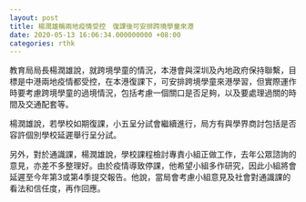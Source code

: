 ```yaml
---
layout: post
title: 楊潤雄稱兩地疫情受控　復課後可安排跨境學童來港
date: 2020-05-13 16:06:34.000000000 +08:00
categories: rthk
---
```


教育局局長楊潤雄說，就跨境學童的情況，本港會與深圳及內地政府保持聯繫，目標是中港兩地疫情都受控，在本港復課下，可安排跨境學童來港學習，但實際運作時要考慮跨境學童的過境情況，包括考慮一個關口是否足夠，以及要處理過關的時間及交通配套等。 

楊潤雄說，若學校如期復課，小五呈分試會繼續進行，局方有與學界商討包括是否容許個別學校延遲舉行呈分試。

另外，對於通識課，楊潤雄說，學校課程檢討專責小組正做工作，去年公眾諮詢的意見，亦差不多整理好。由於疫情導致停課，他希望小組多作研究，因此小組將會延遲至今年第3或第4季提交報告。他說，當局會考慮小組意見及社會對通識課的看法和信任度，再作回應。
